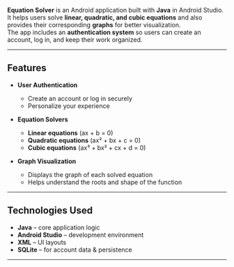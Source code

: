 
**Equation Solver** is an Android application built with **Java** in Android Studio.  
It helps users solve **linear, quadratic, and cubic equations** and also provides their corresponding **graphs** for better visualization.  
The app includes an **authentication system** so users can create an account, log in, and keep their work organized.

---

## Features
- **User Authentication**
  - Create an account or log in securely
  - Personalize your experience

- **Equation Solvers**
  - **Linear equations** (ax + b = 0)
  - **Quadratic equations** (ax² + bx + c = 0)
  - **Cubic equations** (ax³ + bx² + cx + d = 0)

- **Graph Visualization**
  - Displays the graph of each solved equation
  - Helps understand the roots and shape of the function

---

## Technologies Used
- **Java** – core application logic
- **Android Studio** – development environment
- **XML** – UI layouts
- **SQLite** – for account data & persistence

---


